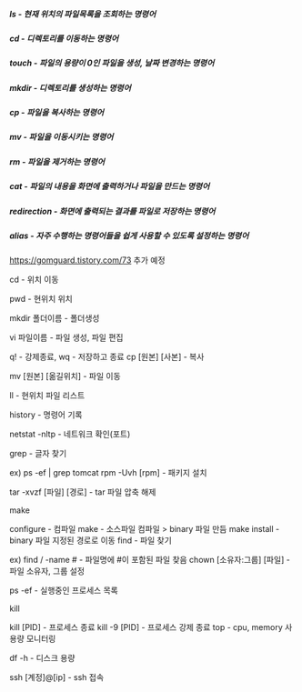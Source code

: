 ##### ls - 현재 위치의 파일목록을 조회하는 명령어     
##### cd - 디렉토리를 이동하는 명령어     
##### touch - 파일의 용량이 0인 파일을 생성, 날짜 변경하는 명령어     
##### mkdir - 디렉토리를 생성하는 명령어     
##### cp - 파일을 복사하는 명령어     
##### mv - 파일을 이동시키는 명령어     
##### rm - 파일을 제거하는 명령어     
##### cat - 파일의 내용을 화면에 출력하거나 파일을 만드는 명령어     
##### redirection - 화면에 출력되는 결과를 파일로 저장하는 명령어     
##### alias - 자주 수행하는 명령어들을 쉽게 사용할 수 있도록 설정하는 명령어     




https://gomguard.tistory.com/73 추가 예정

cd - 위치 이동

pwd - 현위치 위치

mkdir 폴더이름 - 폴더생성

vi 파일이름 - 파일 생성, 파일 편집

q! - 강제종료, wq - 저장하고 종료
cp [원본] [사본] - 복사

mv [원본] [옮길위치] - 파일 이동

ll - 현위치 파일 리스트

history - 명령어 기록

netstat -nltp - 네트워크 확인(포트)

grep - 글자 찾기

ex) ps -ef | grep tomcat
rpm -Uvh [rpm] - 패키지 설치

tar -xvzf [파일] [경로] - tar 파일 압축 해제

make

configure - 컴파일
make - 소스파일 컴파일 > binary 파일 만듬
make install - binary 파일 지정된 경로로 이동
find - 파일 찾기

ex) find / -name # - 파일명에 #이 포함된 파일 찾음
chown [소유자:그룹] [파일] - 파일 소유자, 그룹 설정

ps -ef - 실행중인 프로세스 목록

kill

kill [PID] - 프로세스 종료
kill -9 [PID] - 프로세스 강제 종료
top - cpu, memory 사용량 모니터링

df -h - 디스크 용량

ssh [계정]@[ip] - ssh 접속
